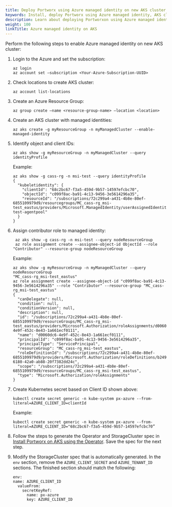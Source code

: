 ```yaml
---
title: Deploy Portworx using Azure managed identity on new AKS cluster
keywords: Install, deploy Portworx using Azure managed identity, AKS cluster, Azure Kubernetes Service, Kubernetes, k8s
description: Learn about deploying Portworxon using Azure managed identity on new AKS cluster.
weight: 100
linkTitle: Azure managed identity on AKS
---
```


Perform the following steps to enable Azure managed identity on new AKS cluster:

1. Login to the Azure and set the subscription:

    ```text
    az login
    az account set –subscription <Your-Azure-Subscription-UUID>
    ```

2. Check locations to create AKS cluster:

    ```text
    az account list-locations
    ```

3. Create an Azure Resource Group:

    ```text
    az group create –name <resource-group-name> –location <location>
    ```

4. Create an AKS cluster with managed identities:

    ```text
    az aks create -g myResourceGroup -n myManagedCluster --enable-managed-identity
    ```

5. Identify object and client IDs:

    ```text
    az aks show -g myResourceGroup -n myManagedCluster --query identityProfile
    ```

    Example:

    ```text
    az aks show -g cass-rg -n msi-test --query identityProfile
    {
      "kubeletidentity": {
        "clientId": "68c2bc67-f3a5-459d-9b57-14597efcbc70",
        "objectId": "c099f8ac-ba91-4c13-9456-3e5614296a35",
        "resourceId": "/subscriptions/72c299a4-a431-4b8e-80ef-6855109979d9/resourcegroups/MC_cass-rg_msi-test_eastus/providers/Microsoft.ManagedIdentity/userAssignedIdentities/msi-test-agentpool"
      }
    }
    ```

6. Assign contributor role to managed identity:

    ```text
     az aks show -g cass-rg -n msi-test --query nodeResourceGroup
     az role assignment create --assignee-object-id ObjectId --role "Contributor" --resource-group nodeResourceGroup
    ```

    Example:

    ```text
    az aks show -g myResourceGroup -n myManagedCluster --query nodeResourceGroup
    "MC_cass-rg_msi-test_eastus"
    az role assignment create --assignee-object-id "c099f8ac-ba91-4c13-9456-3e5614296a35" --role "Contributor" --resource-group "MC_cass-rg_msi-test_eastus"
    {
      "canDelegate": null,
      "condition": null,
      "conditionVersion": null,
      "description": null,
      "id": "/subscriptions/72c299a4-a431-4b8e-80ef-6855109979d9/resourceGroups/MC_cass-rg_msi-test_eastus/providers/Microsoft.Authorization/roleAssignments/d0060dc6-4e9f-452c-8e43-1a661ecf0111",
      "name": "d0060dc6-4e9f-452c-8e43-1a661ecf0111",
      "principalId": "c099f8ac-ba91-4c13-9456-3e5614296a35",
      "principalType": "ServicePrincipal",
      "resourceGroup": "MC_cass-rg_msi-test_eastus",
      "roleDefinitionId": "/subscriptions/72c299a4-a431-4b8e-80ef-6855109979d9/providers/Microsoft.Authorization/roleDefinitions/b24988ac-6180-42a0-ab88-20f7382dd24c",
      "scope": "/subscriptions/72c299a4-a431-4b8e-80ef-6855109979d9/resourceGroups/MC_cass-rg_msi-test_eastus",
      "type": "Microsoft.Authorization/roleAssignments"
    } 
    ```

7. Create Kubernetes secret based on Client ID shown above:

    ```text
    kubectl create secret generic -n kube-system px-azure --from-literal=AZURE_CLIENT_ID=clientId
    ```

    Example:

    ```text
    kubectl create secret generic -n kube-system px-azure --from-literal=AZURE_CLIENT_ID="68c2bc67-f3a5-459d-9b57-14597efcbc70”
    ```

8. Follow the steps to generate the Operator and StorageCluster spec in [Install Portworx on AKS using the Operator](/install-portworx/cloud/azure/aks/deploy-px-operator/). Save the spec for the next step.

9. Modify the StorageCluster spec that is automatically generated. In the `env` section, remove the `AZURE_CLIENT_SECRET` and `AZURE_TENANT_ID` sections. The finished section should match the following: 

    ```text
    env:
    name: AZURE_CLIENT_ID
      valueFrom:
        secretKeyRef:
          name: px-azure
          key: AZURE_CLIENT_ID
    ```
